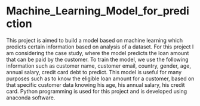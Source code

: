 # Machine_Learning_Model_for_prediction
This project is aimed to build a model based on machine learning which predicts certain information based on analysis of a dataset. For this project I am considering the case study, where the model predicts the loan amount that can be paid by the customer. To train the model, we use the following information  such as customer name, customer email, country, gender, age, annual salary, credit card debt to predict. This model is useful for many purposes such as  to know the eligible loan amount for a customer, based on that specific customer data knowing his age,  his annual salary, his credit card. Python programming is used for this project and is developed using anaconda software.
